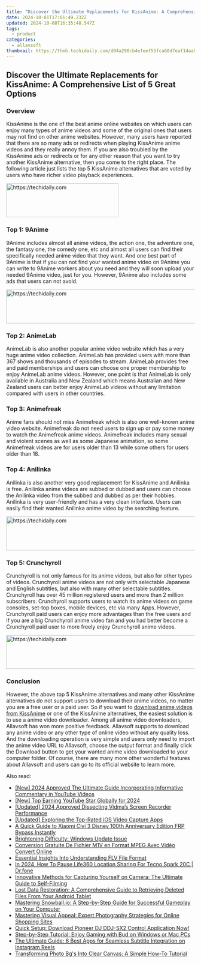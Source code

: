 ```yaml
---
title: "Discover the Ultimate Replacements for KissAnime: A Comprehensive List of 5 Great Options"
date: 2024-10-01T17:01:49.232Z
updated: 2024-10-08T16:35:48.547Z
tags:
  - product
categories:
  - allavsoft
thumbnail: https://thmb.techidaily.com/d04a298cb4efeef55fca68d7eaf14aa0f3c43f69fcef497082e91bf17afd4582.jpg
---
```


## Discover the Ultimate Replacements for KissAnime: A Comprehensive List of 5 Great Options

### Overview

KissAnime is the one of the best anime online websites on which users can enjoy many types of anime videos and some of the original ones that users may not find on other anime websites. However, many users have reported that there are so many ads or redirects when playing KissAnime anime videos and they really annoy them. If you are also troubled by the KissAnime ads or redirects or for any other reason that you want to try another KissAnime alternative, then you come to the right place. The following article just lists the top 5 KissAnime alternatives that are voted by users who have richer video playback experiences.

<!-- affiliate ads begin -->
<a href="https://aligracehair.sjv.io/c/5597632/2016129/19272" target="_top" id="2016129">
  <img src="//a.impactradius-go.com/display-ad/19272-2016129" border="0" alt="https://techidaily.com" width="300" height="90"/>
</a>
<img height="0" width="0" src="https://aligracehair.sjv.io/i/5597632/2016129/19272" style="position:absolute;visibility:hidden;" border="0" />
<!-- affiliate ads end -->

### Top 1: 9Anime

9Anime includes almost all anime videos, the action one, the adventure one, the fantasy one, the comedy one, etc and almost all users can find their specifically needed anime video that they want. And one best part of 9Anime is that if you can not find your wanted anime video on 9Anime you can write to 9Anime workers about you need and they will soon upload your needed 9Anime video, just for you. However, 9Anime also includes some ads that users can not avoid.

<!-- affiliate ads begin -->
<a href="https://appsumo.8odi.net/c/5597632/2044585/7443" target="_top" id="2044585">
  <img src="//a.impactradius-go.com/display-ad/7443-2044585" border="0" alt="https://techidaily.com" width="728" height="90"/>
</a>
<img height="0" width="0" src="https://appsumo.8odi.net/i/5597632/2044585/7443" style="position:absolute;visibility:hidden;" border="0" />
<!-- affiliate ads end -->

### Top 2: AnimeLab

AnimeLab is also another popular anime video website which has a very huge anime video collection. AnimeLab has provided users with more than 367 shows and thousands of episodes to stream. AnimeLab provides free and paid memberships and users can choose one proper membership to enjoy AnimeLab anime videos. However, one point is that AnimeLab is only available in Australia and New Zealand which means Australian and New Zealand users can better enjoy AnimeLab videos without any limitation compared with users in other countries.

### Top 3: Animefreak

Anime fans should not miss Animefreak which is also one well-known anime video website. Animefreak do not need users to sign up or pay some money to watch the Animefreak anime videos. Animefreak includes many sexual and violent scenes as well as some Japanese animation, so some Animefreak videos are for users older than 13 while some others for users older than 18.

### Top 4: Anilinka

Anilinka is also another very good replacement for KissAnime and Anilinka is free. Anilinka anime videos are subbed or dubbed and users can choose the Anilinka video from the subbed and dubbed as per their hobbies. Anilinka is very user-friendly and has a very clean interface. Users can easily find their wanted Anilinka anime video by the searching feature.

<!-- affiliate ads begin -->
<a href="https://appsumo.8odi.net/c/5597632/2112008/7443" target="_top" id="2112008">
  <img src="//a.impactradius-go.com/display-ad/7443-2112008" border="0" alt="https://techidaily.com" width="728" height="90"/>
</a>
<img height="0" width="0" src="https://appsumo.8odi.net/i/5597632/2112008/7443" style="position:absolute;visibility:hidden;" border="0" />
<!-- affiliate ads end -->

### Top 5: Crunchyroll

Crunchyroll is not only famous for its anime videos, but also for other types of videos. Crunchyroll anime videos are not only with selectable Japanese and English subtitles, but also with many other selectable subtitles. Crunchyroll has over 45 million registered users and more than 2 million subscribers. Crunchyroll supports users to watch its anime videos on game consoles, set-top boxes, mobile devices, etc via many Apps. However, Crunchyroll paid users can enjoy more advantages than the free users and if you are a big Crunchyroll anime video fan and you had better become a Crunchyroll paid user to more freely enjoy Crunchyroll anime videos.

<!-- affiliate ads begin -->
<a href="https://appsumo.8odi.net/c/5597632/2118315/7443" target="_top" id="2118315">
  <img src="//a.impactradius-go.com/display-ad/7443-2118315" border="0" alt="https://techidaily.com" width="728" height="90"/>
</a>
<img height="0" width="0" src="https://appsumo.8odi.net/i/5597632/2118315/7443" style="position:absolute;visibility:hidden;" border="0" />
<!-- affiliate ads end -->

### Conclusion

However, the above top 5 KissAnime alternatives and many other KissAnime alternatives do not support users to download their anime videos, no matter you are a free user or a paid user. So if you want to [download anime videos from KissAnime](https://tools.techidaily.com/allavsoft/products/) or one of the KissAnime alternatives, the easiest solution is to use a anime video downloader. Among all anime video downloaders, Allavsoft has won more positive feedback. Allavsoft supports to download any anime video or any other type of online video without any quality loss. And the downloading operation is very simple and users only need to import the anime video URL to Allavsoft, choose the output format and finally click the Download button to get your wanted anime video downloaded to your computer folder. Of course, there are many more other wonderful features about Allavsoft and users can go to its official website to learn more.

<ins class="adsbygoogle"
     style="display:block"
     data-ad-format="autorelaxed"
     data-ad-client="ca-pub-7571918770474297"
     data-ad-slot="1223367746"></ins>

<ins class="adsbygoogle"
     style="display:block"
     data-ad-client="ca-pub-7571918770474297"
     data-ad-slot="8358498916"
     data-ad-format="auto"
     data-full-width-responsive="true"></ins>

<span class="atpl-alsoreadstyle">Also read:</span>
<div><ul>
<li><a href="https://youtube-sure.techidaily.com/024-approved-the-ultimate-guide-incorporating-informative-commentary-in-youtube-videos/"><u>[New] 2024 Approved The Ultimate Guide Incorporating Informative Commentary in YouTube Videos</u></a></li>
<li><a href="https://youtube-blog.techidaily.com/op-earning-youtube-star-globally-for-2024/"><u>[New] Top Earning YouTube Star Globally for 2024</u></a></li>
<li><a href="https://screen-activity-recording.techidaily.com/updated-2024-approved-dissecting-vidmas-screen-recorder-performance/"><u>[Updated] 2024 Approved Dissecting Vidma’s Screen Recorder Performance</u></a></li>
<li><a href="https://visual-screen-recording.techidaily.com/updated-exploring-the-top-rated-ios-video-capture-apps/"><u>[Updated] Exploring the Top-Rated iOS Video Capture Apps</u></a></li>
<li><a href="https://bypass-frp.techidaily.com/a-quick-guide-to-xiaomi-civi-3-disney-100th-anniversary-edition-frp-bypass-instantly-by-drfone-android/"><u>A Quick Guide to Xiaomi Civi 3 Disney 100th Anniversary Edition FRP Bypass Instantly</u></a></li>
<li><a href="https://common-error.techidaily.com/brightening-difficulty-windows-update-issue/"><u>Brightening Difficulty: Windows Update Issue</u></a></li>
<li><a href="https://tech-recovery.techidaily.com/conversion-gratuite-de-fichier-m1v-en-format-mpeg-avec-video-convert-online/"><u>Conversion Gratuite De Fichier M1V en Format MPEG Avec Vidéo Convert Online</u></a></li>
<li><a href="https://win-cheats.techidaily.com/essential-insights-into-understanding-flv-file-format/"><u>Essential Insights Into Understanding FLV File Format</u></a></li>
<li><a href="https://fix-guide.techidaily.com/in-2024-how-to-pause-life360-location-sharing-for-tecno-spark-20c-drfone-by-drfone-virtual-android/"><u>In 2024, How To Pause Life360 Location Sharing For Tecno Spark 20C | Dr.fone</u></a></li>
<li><a href="https://win-cheats.techidaily.com/innovative-methods-for-capturing-yourself-on-camera-the-ultimate-guide-to-self-filming/"><u>Innovative Methods for Capturing Yourself on Camera: The Ultimate Guide to Self-Filming</u></a></li>
<li><a href="https://win-cheats.techidaily.com/lost-data-restoration-a-comprehensive-guide-to-retrieving-deleted-files-from-your-android-tablet/"><u>Lost Data Restoration: A Comprehensive Guide to Retrieving Deleted Files From Your Android Tablet</u></a></li>
<li><a href="https://win-cheats.techidaily.com/mastering-snowballio-a-step-by-step-guide-for-successful-gameplay-on-your-computer/"><u>Mastering Snowball.io: A Step-by-Step Guide for Successful Gameplay on Your Computer</u></a></li>
<li><a href="https://win-cheats.techidaily.com/mastering-visual-appeal-expert-photography-strategies-for-online-shopping-sites/"><u>Mastering Visual Appeal: Expert Photography Strategies for Online Shopping Sites</u></a></li>
<li><a href="https://win-dash.techidaily.com/quick-setup-download-pioneer-dj-ddj-sx2-control-application-now/"><u>Quick Setup: Download Pioneer DJ DDJ-SX2 Control Application Now!</u></a></li>
<li><a href="https://win-cheats.techidaily.com/step-by-step-tutorial-enjoy-gaming-with-bud-on-windows-or-mac-pcs/"><u>Step-by-Step Tutorial: Enjoy Gaming with Bud on Windows or Mac PCs</u></a></li>
<li><a href="https://win-cheats.techidaily.com/the-ultimate-guide-6-best-apps-for-seamless-subtitle-integration-on-instagram-reels/"><u>The Ultimate Guide: 6 Best Apps for Seamless Subtitle Integration on Instagram Reels</u></a></li>
<li><a href="https://win-cheats.techidaily.com/transforming-photo-bgs-into-clear-canvas-a-simple-how-to-tutorial/"><u>Transforming Photo Bg's Into Clear Canvas: A Simple How-To Tutorial</u></a></li>
</ul></div>

